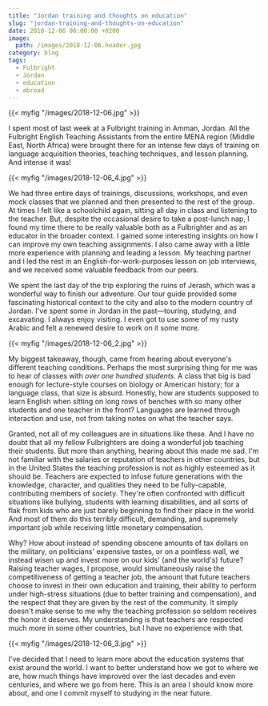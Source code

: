 ```yaml
---
title: "Jordan training and thoughts on education"
slug: "jordan-training-and-thoughts-on-education"
date: 2018-12-06 06:00:00 +0200
image:
  path: /images/2018-12-06.header.jpg
category: blog
tags:
  - Fulbright
  - Jordan
  - education
  - abroad
---
```


{{< myfig "/images/2018-12-06.jpg" >}}

I spent most of last week at a Fulbright training in Amman, Jordan. All the Fulbright English Teaching Assistants from the entire MENA region (Middle East, North Africa) were brought there for an intense few days of training on language acquisition theories, teaching techniques, and lesson planning. And intense it was!

{{< myfig "/images/2018-12-06_4.jpg" >}}

We had three entire days of trainings, discussions, workshops, and even mock classes that we planned and then presented to the rest of the group. At times I felt like a schoolchild again, sitting all day in class and listening to the teacher. But, despite the occasional desire to take a post-lunch nap, I found my time there to be really valuable both as a Fulbrighter and as an educator in the broader context. I gained some interesting insights on how I can improve my own teaching assignments. I also came away with a little more experience with planning and leading a lesson. My teaching partner and I led the rest in an English-for-work-purposes lesson on job interviews, and we received some valuable feedback from our peers.

We spent the last day of the trip exploring the ruins of Jerash, which was a wonderful way to finish our adventure. Our tour guide provided some fascinating historical context to the city and also to the modern country of Jordan. I've spent some in Jordan in the past—touring, studying, and excavating. I always enjoy visiting. I even got to use some of my rusty Arabic and felt a renewed desire to work on it some more.

{{< myfig "/images/2018-12-06_2.jpg" >}}

My biggest takeaway, though, came from hearing about everyone's different teaching conditions. Perhaps the most surprising thing for me was to hear of classes with *over one hundred students*. A class that big is bad enough for lecture-style courses on biology or American history; for a language class, that size is absurd. Honestly, how are students supposed to learn English when sitting on long rows of benches with so many other students and one teacher in the front? Languages are learned through interaction and use, not from taking notes on what the teacher says.

Granted, not all of my colleagues are in situations like these. And I have no doubt that all my fellow Fulbrighters are doing a wonderful job teaching their students. But more than anything, hearing about this made me sad. I'm not familiar with the salaries or reputation of teachers in other countries, but in the United States the teaching profession is not as highly esteemed as it should be. Teachers are expected to infuse future generations with the knowledge, character, and qualities they need to be fully-capable, contributing members of society. They're often confronted with difficult situations like bullying, students with learning disabilities, and all sorts of flak from kids who are just barely beginning to find their place in the world. And most of them do this terribly difficult, demanding, and supremely important job while receiving little monetary compensation.

Why? How about instead of spending obscene amounts of tax dollars on the military, on politicians' expensive tastes, or on a pointless wall, we instead wisen up and invest more on our kids' (and the world's) future? Raising teacher wages, I propose, would simultaneously raise the competitiveness of getting a teacher job, the amount that future teachers choose to invest in their own education and training, their ability to perform under high-stress situations (due to better training and compensation), and the respect that they are given by the rest of the community. It simply doesn't make sense to me why the teaching profession so seldom receives the honor it deserves. My understanding is that teachers are respected much more in some other countries, but I have no experience with that.

{{< myfig "/images/2018-12-06_3.jpg" >}}

I've decided that I need to learn more about the education systems that exist around the world. I want to better understand how we got to where we are, how much things have improved over the last decades and even centuries, and where we go from here. This is an area I should know more about, and one I commit myself to studying in the near future.
